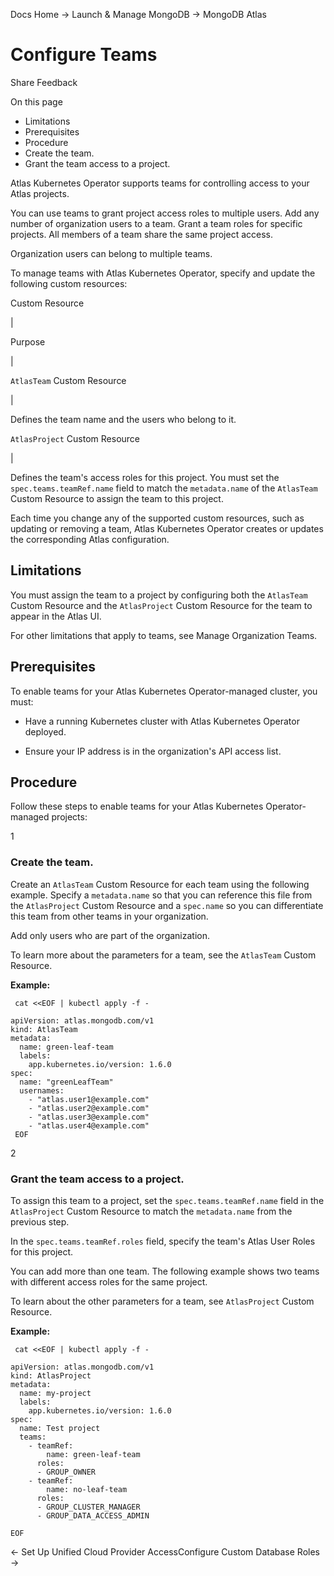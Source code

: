 Docs Home → Launch & Manage MongoDB → MongoDB Atlas

# Configure Teams

Share Feedback

On this page

  * Limitations
  * Prerequisites
  * Procedure
  * Create the team.
  * Grant the team access to a project.

Atlas Kubernetes Operator supports teams for controlling access to your Atlas
projects.

You can use teams to grant project access roles to multiple users. Add any
number of organization users to a team. Grant a team roles for specific
projects. All members of a team share the same project access.

Organization users can belong to multiple teams.

To manage teams with Atlas Kubernetes Operator, specify and update the
following custom resources:

Custom Resource

|

Purpose  
  
|  
  
`AtlasTeam` Custom Resource

|

Defines the team name and the users who belong to it.  
  
`AtlasProject` Custom Resource

|

Defines the team's access roles for this project. You must set the
`spec.teams.teamRef.name` field to match the `metadata.name` of the
`AtlasTeam` Custom Resource to assign the team to this project.  
  
Each time you change any of the supported custom resources, such as updating
or removing a team, Atlas Kubernetes Operator creates or updates the
corresponding Atlas configuration.

## Limitations

You must assign the team to a project by configuring both the `AtlasTeam`
Custom Resource and the `AtlasProject` Custom Resource for the team to appear
in the Atlas UI.

For other limitations that apply to teams, see Manage Organization Teams.

## Prerequisites

To enable teams for your Atlas Kubernetes Operator-managed cluster, you must:

  * Have a running Kubernetes cluster with Atlas Kubernetes Operator deployed.

  * Ensure your IP address is in the organization's API access list.

## Procedure

Follow these steps to enable teams for your Atlas Kubernetes Operator-managed
projects:

1

### Create the team.

Create an `AtlasTeam` Custom Resource for each team using the following
example. Specify a `metadata.name` so that you can reference this file from
the `AtlasProject` Custom Resource and a `spec.name` so you can differentiate
this team from other teams in your organization.

Add only users who are part of the organization.

To learn more about the parameters for a team, see the `AtlasTeam` Custom
Resource.

 **Example:**

    
    
     cat <<EOF | kubectl apply -f -  
      
    apiVersion: atlas.mongodb.com/v1  
    kind: AtlasTeam  
    metadata:  
      name: green-leaf-team  
      labels:  
        app.kubernetes.io/version: 1.6.0  
    spec:  
      name: "greenLeafTeam"  
      usernames:  
        - "atlas.user1@example.com"  
        - "atlas.user2@example.com"  
        - "atlas.user3@example.com"  
        - "atlas.user4@example.com"  
     EOF  
  
2

### Grant the team access to a project.

To assign this team to a project, set the `spec.teams.teamRef.name` field in
the `AtlasProject` Custom Resource to match the `metadata.name` from the
previous step.

In the `spec.teams.teamRef.roles` field, specify the team's Atlas User Roles
for this project.

You can add more than one team. The following example shows two teams with
different access roles for the same project.

To learn about the other parameters for a team, see `AtlasProject` Custom
Resource.

 **Example:**

    
    
     cat <<EOF | kubectl apply -f -  
      
    apiVersion: atlas.mongodb.com/v1  
    kind: AtlasProject  
    metadata:  
      name: my-project  
      labels:  
        app.kubernetes.io/version: 1.6.0  
    spec:  
      name: Test project  
      teams:  
        - teamRef:  
            name: green-leaf-team  
          roles:  
          - GROUP_OWNER  
        - teamRef:  
            name: no-leaf-team  
          roles:  
          - GROUP_CLUSTER_MANAGER  
          - GROUP_DATA_ACCESS_ADMIN  
      
    EOF  
  
← Set Up Unified Cloud Provider AccessConfigure Custom Database Roles →

